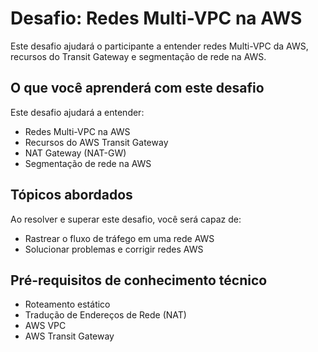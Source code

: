 # Desafio: Redes Multi-VPC na AWS

Este desafio ajudará o participante a entender redes Multi-VPC da AWS, recursos do Transit Gateway e segmentação de rede na AWS.

## O que você aprenderá com este desafio

Este desafio ajudará a entender:

- Redes Multi-VPC na AWS
- Recursos do AWS Transit Gateway
- NAT Gateway (NAT-GW)
- Segmentação de rede na AWS

## Tópicos abordados

Ao resolver e superar este desafio, você será capaz de:

- Rastrear o fluxo de tráfego em uma rede AWS
- Solucionar problemas e corrigir redes AWS

## Pré-requisitos de conhecimento técnico

- Roteamento estático
- Tradução de Endereços de Rede (NAT)
- AWS VPC
- AWS Transit Gateway
